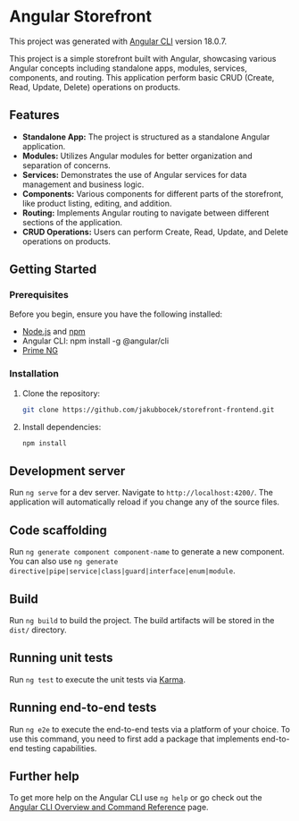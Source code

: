 # Angular Storefront

This project was generated with [Angular CLI](https://github.com/angular/angular-cli) version 18.0.7.

This project is a simple storefront built with Angular, showcasing various Angular concepts including standalone apps, modules, services, components, and routing. This application perform basic CRUD (Create, Read, Update, Delete) operations on products.

## Features

- **Standalone App:**  The project is structured as a standalone Angular application.
- **Modules:** Utilizes Angular modules for better organization and separation of concerns.
- **Services:** Demonstrates the use of Angular services for data management and business logic.
- **Components:** Various components for different parts of the storefront, like product listing, editing, and addition.
- **Routing:** Implements Angular routing to navigate between different sections of the application.
- **CRUD Operations:** Users can perform Create, Read, Update, and Delete operations on products.

## Getting Started

### Prerequisites

Before you begin, ensure you have the following installed:

- [Node.js](https://nodejs.org/) and [npm](https://www.npmjs.com/)
- Angular CLI: npm install -g @angular/cli
- [Prime NG]([https://www.npmjs.com/](https://primeng.org/))

### Installation

1. Clone the repository:
   ```bash
   git clone https://github.com/jakubbocek/storefront-frontend.git
   ```
2. Install dependencies:
   ```bash
   npm install
   ```

## Development server

Run `ng serve` for a dev server. Navigate to `http://localhost:4200/`. The application will automatically reload if you change any of the source files.

## Code scaffolding

Run `ng generate component component-name` to generate a new component. You can also use `ng generate directive|pipe|service|class|guard|interface|enum|module`.

## Build

Run `ng build` to build the project. The build artifacts will be stored in the `dist/` directory.

## Running unit tests

Run `ng test` to execute the unit tests via [Karma](https://karma-runner.github.io).

## Running end-to-end tests

Run `ng e2e` to execute the end-to-end tests via a platform of your choice. To use this command, you need to first add a package that implements end-to-end testing capabilities.

## Further help

To get more help on the Angular CLI use `ng help` or go check out the [Angular CLI Overview and Command Reference](https://angular.dev/tools/cli) page.
